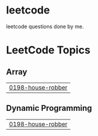 # leetcode

leetcode questions done by me.

<!---LeetCode Topics Start-->
# LeetCode Topics
## Array
|  |
| ------- |
| [0198-house-robber](https://github.com/SAIBALKUMAR/leetcode/tree/master/0198-house-robber) |
## Dynamic Programming
|  |
| ------- |
| [0198-house-robber](https://github.com/SAIBALKUMAR/leetcode/tree/master/0198-house-robber) |
<!---LeetCode Topics End-->
